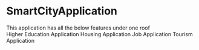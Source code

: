 # SmartCityApplication
This application has all the below features under one roof <br>
Higher Education Application 
Housing Application 
Job Application
Tourism Application
